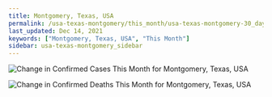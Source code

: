 ```yaml
---
title: Montgomery, Texas, USA
permalink: /usa-texas-montgomery/this_month/usa-texas-montgomery-30_days.html
last_updated: Dec 14, 2021
keywords: ["Montgomery, Texas, USA", "This Month"]
sidebar: usa-texas-montgomery_sidebar
---
```


![Change in Confirmed Cases This Month for Montgomery, Texas, USA](/covid_tracker/images/graphs/usa-texas-montgomery-delta_confirmed-30_days_graph.png)

![Change in Confirmed Deaths This Month for Montgomery, Texas, USA](/covid_tracker/images/graphs/usa-texas-montgomery-delta_deaths-30_days_graph.png)
